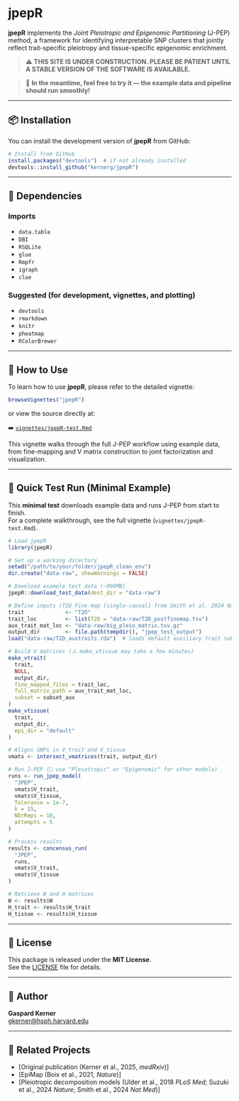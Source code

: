 
# jpepR

**jpepR** implements the *Joint Pleiotropic and Epigenomic Partitioning* (J-PEP) method, a framework for identifying interpretable SNP clusters that jointly reflect trait-specific pleiotropy and tissue-specific epigenomic enrichment.

> ⚠️ **THIS SITE IS UNDER CONSTRUCTION. PLEASE BE PATIENT UNTIL A STABLE VERSION OF THE SOFTWARE IS AVAILABLE.**

> 🚧 **In the meantime, feel free to try it — the example data and pipeline should run smoothly!**

---

## 📦 Installation

You can install the development version of **jpepR** from GitHub:

```r
# Install from GitHub
install.packages("devtools")  # if not already installed
devtools::install_github("kernerg/jpepR")
```

---

## 🧪 Dependencies

### Imports
- `data.table`
- `DBI`
- `RSQLite`
- `glue`
- `Rmpfr`
- `igraph`
- `clue`

### Suggested (for development, vignettes, and plotting)
- `devtools`
- `rmarkdown`
- `knitr`
- `pheatmap`
- `RColorBrewer`

---

## 📘 How to Use

To learn how to use **jpepR**, please refer to the detailed vignette:

```r
browseVignettes("jpepR")
```

or view the source directly at:

➡️ [`vignettes/jpepR-test.Rmd`](vignettes/jpepR-test.Rmd)

This vignette walks through the full J-PEP workflow using example data, from fine-mapping and V matrix construction to joint factorization and visualization.

---

## 🚀 Quick Test Run (Minimal Example)

This **minimal test** downloads example data and runs J-PEP from start to finish.  
For a complete walkthrough, see the full vignette (`vignettes/jpepR-test.Rmd`).

```r
# Load jpepR
library(jpepR)

# Set up a working directory
setwd("/path/to/your/folder/jpepR_clean_env")
dir.create("data-raw", showWarnings = FALSE)

# Download example test data (~900MB)
jpepR::download_test_data(dest_dir = "data-raw")

# Define inputs (T2D Fine-map [single-causal] from Smith et al. 2024 Nat Med)
trait             <- "T2D"
trait_loc         <- list(T2D = "data-raw/T2D_postfinemap.tsv")
aux_trait_mat_loc <- "data-raw/big_pleio_matrix.tsv.gz"
output_dir        <- file.path(tempdir(), "jpep_test_output")
load("data-raw/T2D_auxtraits.rda")  # loads default auxiliary trait subset for T2D

# Build V matrices (⚠️ make_vtissue may take a few minutes)
make_vtrait(
  trait,
  NULL,
  output_dir,
  fine_mapped_files = trait_loc,
  full_matrix_path = aux_trait_mat_loc,
  subset = subset_aux
)
make_vtissue(
  trait,
  output_dir,
  epi_dir = "default"
)

# Aligns SNPs in V_trait and V_tissue
vmats <- intersect_vmatrices(trait, output_dir)

# Run J-PEP (👀 use "Pleiotropic" or "Epigenomic" for other models)
runs <- run_jpep_model(
  "JPEP",
  vmats$V_trait,
  vmats$V_tissue,
  Tolerance = 1e-7,
  k = 15,
  NbrReps = 10,
  attempts = 5
)

# Process results
results <- concensus_run(
  "JPEP",
  runs,
  vmats$V_trait,
  vmats$V_tissue
)

# Retrieve W and H matrices
W <- results$W
H_trait <- results$H_trait
H_tissue <- results$H_tissue
```

---

## 📄 License

This package is released under the **MIT License**.  
See the [LICENSE](LICENSE) file for details.

---

## 👤 Author

**Gaspard Kerner**  
[gkerner@hsph.harvard.edu](mailto:gkerner@hsph.harvard.edu)

---

## 🔗 Related Projects

- [Original publication (Kerner et al., 2025, *medRxiv*)]
- [EpiMap (Boix et al., 2021, *Nature*)] 
- [Pleiotropic decomposition models (Ulder et al., 2018 *PLoS Med*; Suzuki et al., 2024 *Nature*; Smith et al., 2024 *Nat Med*)]
